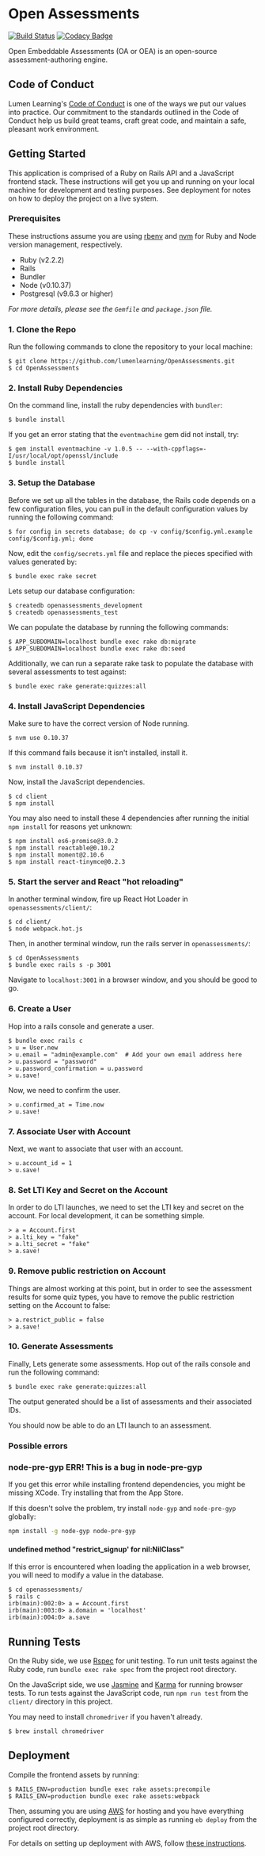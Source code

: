 # Open Assessments

[![Build Status](https://travis-ci.org/lumenlearning/OpenAssessments.svg?branch=master)](https://travis-ci.org/lumenlearning/OpenAssessments)
[![Codacy Badge](https://api.codacy.com/project/badge/Grade/16b428851c374eb6b6d96c6d2eb7ee4a)](https://www.codacy.com/app/monkecheese/OpenAssessments?utm_source=github.com&amp;utm_medium=referral&amp;utm_content=lumenlearning/OpenAssessments&amp;utm_campaign=Badge_Grade)


Open Embeddable Assessments (OA or OEA) is an open-source assessment-authoring engine.

## Code of Conduct

Lumen Learning's [Code of Conduct](https://github.com/lumenlearning/code_of_conduct)
is one of the ways we put our values into practice.
Our commitment to the standards outlined in the Code of Conduct help us build great teams,
craft great code,
and maintain a safe,
pleasant work environment.

## Getting Started

This application is comprised of a Ruby on Rails API and a JavaScript frontend stack.
These instructions will get you up and running on your local machine for development and testing purposes.
See deployment for notes on how to deploy the project on a live system.

### Prerequisites

These instructions assume you are using
[rbenv](https://github.com/rbenv/rbenv)
and
[nvm](https://github.com/creationix/nvm)
for Ruby and Node version management, respectively.

* Ruby (v2.2.2)
* Rails
* Bundler
* Node (v0.10.37)
* Postgresql (v9.6.3 or higher)

*For more details,
please see the `Gemfile` and `package.json` file.*

### 1. Clone the Repo

Run the following commands to clone the repository to your local machine:

  ```
  $ git clone https://github.com/lumenlearning/OpenAssessments.git
  $ cd OpenAssessments
  ```

### 2. Install Ruby Dependencies

On the command line,
install the ruby dependencies with `bundler`:

  ```
  $ bundle install
  ```

If you get an error stating that the `eventmachine` gem did not install, try:

  ```
  $ gem install eventmachine -v 1.0.5 -- --with-cppflags=-I/usr/local/opt/openssl/include
  $ bundle install
  ```

### 3. Setup the Database

Before we set up all the tables in the database,
the Rails code depends on a few configuration files,
you can pull in the default configuration values by running the following command:

  ```
  $ for config in secrets database; do cp -v config/$config.yml.example config/$config.yml; done
  ```

Now,
edit the `config/secrets.yml` file and replace the pieces specified with values generated by:

  ```
  $ bundle exec rake secret
  ```

Lets setup our database configuration:

  ```
  $ createdb openassessments_development
  $ createdb openassessments_test
  ```

We can populate the database by running the following commands:

  ```
  $ APP_SUBDOMAIN=localhost bundle exec rake db:migrate
  $ APP_SUBDOMAIN=localhost bundle exec rake db:seed
  ```

Additionally,
we can run a separate rake task to populate the database with several assessments to test against:

  ```
  $ bundle exec rake generate:quizzes:all
  ```

### 4. Install JavaScript Dependencies

Make sure to have the correct version of Node running.

```
$ nvm use 0.10.37
```

If this command fails because it isn't installed,
install it.

```
$ nvm install 0.10.37
```

Now,
install the JavaScript dependencies.

```
$ cd client
$ npm install
```

You may also need to install these 4 dependencies after running the initial `npm install` for reasons yet unknown:

```
$ npm install es6-promise@3.0.2
$ npm install reactable@0.10.2
$ npm install moment@2.10.6
$ npm install react-tinymce@0.2.3
```


### 5. Start the server and React "hot reloading"

In another terminal window,
fire up React Hot Loader in `openassessments/client/`:

  ```
  $ cd client/
  $ node webpack.hot.js
  ```

Then,
in another terminal window,
run the rails server in `openassessments/`:

  ```
  $ cd OpenAssessments
  $ bundle exec rails s -p 3001
  ```

Navigate to `localhost:3001` in a browser window,
and you should be good to go.

### 6. Create a User

Hop into a rails console and generate a user.

  ```
  $ bundle exec rails c
  > u = User.new
  > u.email = "admin@example.com"  # Add your own email address here
  > u.password = "password"
  > u.password_confirmation = u.password
  > u.save!
  ```

Now,
we need to confirm the user.

  ```
  > u.confirmed_at = Time.now
  > u.save!
  ```

### 7. Associate User with Account

Next,
we want to associate that user with an account.

  ```
  > u.account_id = 1
  > u.save!
  ```

### 8. Set LTI Key and Secret on the Account

In order to do LTI launches,
we need to set the LTI key and secret on the account.
For local development,
it can be something simple.

  ```
  > a = Account.first
  > a.lti_key = "fake"
  > a.lti_secret = "fake"
  > a.save!
  ```

### 9. Remove public restriction on Account

Things are almost working at this point,
but in order to see the assessment results for some quiz types,
you have to remove the public restriction setting on the Account to false:

  ```
  > a.restrict_public = false
  > a.save!
  ```

### 10. Generate Assessments

Finally,
Lets generate some assessments.
Hop out of the rails console and run the following command:

  ```
  $ bundle exec rake generate:quizzes:all
  ```

The output generated should be a list of assessments and their associated IDs.

You should now be able to do an LTI launch to an assessment.

### Possible errors

### node-pre-gyp ERR! This is a bug in node-pre-gyp

If you get this error while installing frontend dependencies,
you might be missing XCode.
Try installing that from the App Store.

If this doesn't solve the problem,
try install `node-gyp` and `node-pre-gyp` globally:

```bash
npm install -g node-gyp node-pre-gyp
```

#### undefined method "restrict_signup' for nil:NilClass"

If this error is encountered when loading the application in a web browser,
you will need to modify a value in the database.

  ```
  $ cd openassessments/
  $ rails c
  irb(main):002:0> a = Account.first
  irb(main):003:0> a.domain = 'localhost'
  irb(main):004:0> a.save
  ```

## Running Tests

On the Ruby side,
we use
[Rspec](https://github.com/rspec/rspec)
for unit testing.
To run unit tests against the Ruby code,
run `bundle exec rake spec` from the project root directory.

On the JavaScript side,
we use
[Jasmine](https://github.com/jasmine/jasmine)
and
[Karma](https://github.com/karma-runner/karma)
for running browser tests.
To run tests against the JavaScript code,
run `npm run test` from the `client/` directory in this project.

You may need to install `chromedriver` if you haven't already.

```
$ brew install chromedriver
```

## Deployment

Compile the frontend assets by running:

  ```
  $ RAILS_ENV=production bundle exec rake assets:precompile
  $ RAILS_ENV=production bundle exec rake assets:webpack
  ```

Then,
assuming you are using
[AWS](https://aws.amazon.com/)
for hosting and you have everything configured correctly,
deployment is as simple as running `eb deploy` from the project root directory.

For details on setting up deployment with AWS, follow [these instructions](docs/deployment_instructions.md).
